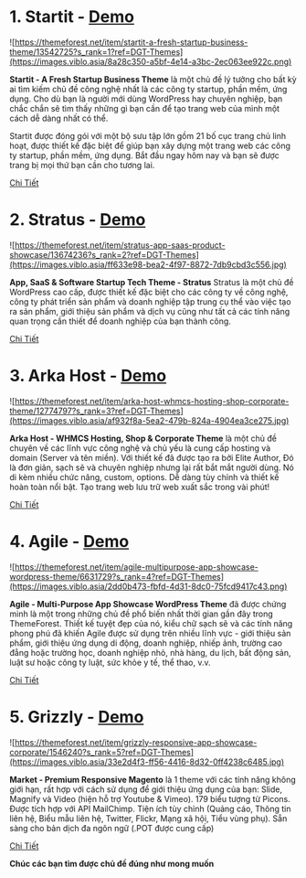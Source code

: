 # 1. Startit - [Demo](https://themeforest.net/item/startit-a-fresh-startup-business-theme/13542725?s_rank=1?ref=DGT-Themes)
![https://themeforest.net/item/startit-a-fresh-startup-business-theme/13542725?s_rank=1?ref=DGT-Themes](https://images.viblo.asia/8a28c350-a5bf-4e14-a3bc-2ec063ee922c.png)

**Startit - A Fresh Startup Business Theme** là một chủ đề lý tưởng cho bất kỳ ai tìm kiếm chủ đề công nghệ nhất là các công ty startup, phần mềm, ứng dụng. Cho dù bạn là người mới dùng WordPress hay chuyên nghiệp, bạn chắc chắn sẽ tìm thấy những gì bạn cần để tạo trang web của mình một cách dễ dàng nhất có thể.

Startit được đóng gói với một bộ sưu tập lớn gồm 21 bố cục trang chủ linh hoạt, được thiết kế đặc biệt để giúp bạn xây dựng một trang web các công ty startup, phần mềm, ứng dụng. Bắt đầu ngay hôm nay và bạn sẽ được trang bị mọi thứ bạn cần cho tương lai.

[Chi Tiết](https://themeforest.net/item/startit-a-fresh-startup-business-theme/13542725?s_rank=1?ref=DGT-Themes)

# 2. Stratus - [Demo](https://themeforest.net/item/stratus-app-saas-product-showcase/13674236?s_rank=2?ref=DGT-Themes)
![https://themeforest.net/item/stratus-app-saas-product-showcase/13674236?s_rank=2?ref=DGT-Themes](https://images.viblo.asia/ff633e98-bea2-4f97-8872-7db9cbd3c556.jpg)

**App, SaaS & Software Startup Tech Theme - Stratus** Stratus là một chủ đề WordPress cao cấp, được thiết kế đặc biệt cho các công ty về công nghệ, công ty phát triển sản phẩm và doanh nghiệp tập trung cụ thể vào việc tạo ra sản phẩm, giới thiệu sản phẩm và dịch vụ cũng như tất cả các tính năng quan trọng cần thiết để doanh nghiệp của bạn thành công.

[Chi Tiết](https://themeforest.net/item/stratus-app-saas-product-showcase/13674236?s_rank=2?ref=DGT-Themes)

# 3. Arka Host - [Demo](https://themeforest.net/item/arka-host-whmcs-hosting-shop-corporate-theme/12774797?s_rank=3?ref=DGT-Themes)
![https://themeforest.net/item/arka-host-whmcs-hosting-shop-corporate-theme/12774797?s_rank=3?ref=DGT-Themes](https://images.viblo.asia/af932f8a-5ea2-479b-824a-4904ea3ce275.jpg)

**Arka Host - WHMCS Hosting, Shop & Corporate Theme** là một chủ đề chuyên về các lĩnh vực công nghệ và chủ yếu là cung cấp hosting và domain (Server và tên miền). Với thiết kế đã được tạo ra bởi Elite Author, Đó là đơn giản, sạch sẽ và chuyên nghiệp nhưng lại rất bắt mắt người dùng. Nó di kèm nhiều chức năng, custom, options. Dễ dàng tùy chỉnh và thiết kế hoàn toàn nổi bật. Tạo trang web lưu trữ web xuất sắc trong vài phút!

[Chi Tiết](https://themeforest.net/item/arka-host-whmcs-hosting-shop-corporate-theme/12774797?s_rank=3?ref=DGT-Themes)

# 4. Agile - [Demo](https://themeforest.net/item/agile-multipurpose-app-showcase-wordpress-theme/6631729?s_rank=4?ref=DGT-Themes)
![https://themeforest.net/item/agile-multipurpose-app-showcase-wordpress-theme/6631729?s_rank=4?ref=DGT-Themes](https://images.viblo.asia/2dd0b473-fbfd-4d31-8dc0-75fcd9417c43.png)

**Agile - Multi-Purpose App Showcase WordPress Theme** đã được chứng minh là một trong những chủ đề phổ biến nhất thời gian gần đây trong ThemeForest. Thiết kế tuyệt đẹp của nó, kiểu chữ sạch sẽ và các tính năng phong phú đã khiến Agile được sử dụng trên nhiều lĩnh vực - giới thiệu sản phẩm, giới thiệu ứng dụng di động, doanh nghiệp, nhiếp ảnh, trường cao đẳng hoặc trường học, doanh nghiệp nhỏ, nhà hàng, du lịch, bất động sản, luật sư hoặc công ty luật, sức khỏe y tế, thể thao, v.v.

[Chi Tiết](https://themeforest.net/item/agile-multipurpose-app-showcase-wordpress-theme/6631729?s_rank=4?ref=DGT-Themes)

# 5. Grizzly - [Demo](https://themeforest.net/item/grizzly-responsive-app-showcase-corporate/1546240?s_rank=5?ref=DGT-Themes)
![https://themeforest.net/item/grizzly-responsive-app-showcase-corporate/1546240?s_rank=5?ref=DGT-Themes](https://images.viblo.asia/33e2d4f3-ff56-4416-8d32-0ff4238c6485.jpg)

**Market - Premium Responsive Magento** là 1 theme với các tính năng không giới hạn, rất hợp với cách sử dụng để giới thiệu ứng dụng của bạn: Slide, Magnify và Video (hiện hỗ trợ Youtube & Vimeo). 179 biểu tượng từ Picons. Được tích hợp với API MailChimp. Tiện ích tùy chỉnh (Quảng cáo, Thông tin liên hệ, Biểu mẫu liên hệ, Twitter, Flickr, Mạng xã hội, Tiểu vùng phụ). Sẵn sàng cho bản dịch đa ngôn ngữ (.POT được cung cấp)

[Chi Tiết](https://themeforest.net/item/grizzly-responsive-app-showcase-corporate/1546240?s_rank=5?ref=DGT-Themes)

**Chúc các bạn tìm được chủ đề đúng như mong muốn**